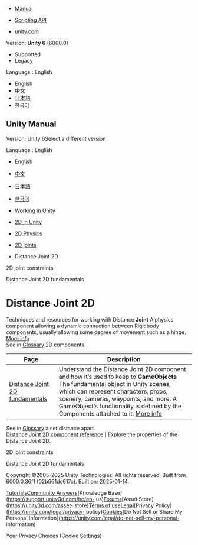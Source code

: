 [](https://docs.unity3d.com)

  * [Manual](../Manual/index.html)
  * [Scripting API](../ScriptReference/index.html)

  * [unity.com](https://unity.com/)

Version: **Unity 6** (6000.0)

  * Supported
  * Legacy

Language : English

  * [English](/Manual/2d-physics/joints/distance-joint-2d-landing.html)
  * [中文](/cn/current/Manual/2d-physics/joints/distance-joint-2d-landing.html)
  * [日本語](/ja/current/Manual/2d-physics/joints/distance-joint-2d-landing.html)
  * [한국어](/kr/current/Manual/2d-physics/joints/distance-joint-2d-landing.html)

[](https://docs.unity3d.com)

## Unity Manual

Version: Unity 6Select a different version

Language : English

  * [English](/Manual/2d-physics/joints/distance-joint-2d-landing.html)
  * [中文](/cn/current/Manual/2d-physics/joints/distance-joint-2d-landing.html)
  * [日本語](/ja/current/Manual/2d-physics/joints/distance-joint-2d-landing.html)
  * [한국어](/kr/current/Manual/2d-physics/joints/distance-joint-2d-landing.html)

  * [Working in Unity](../../working-in-unity.html)
  * [2D in Unity](../../Unity2D.html)
  * [2D Physics](../../2d-physics/2d-physics.html)
  * [2D joints](../../2d-physics/joints/2d-joints-landing.html)
  * Distance Joint 2D

[](../../2d-physics/joints/2d-joint-constraints.html)

2D joint constraints

[](../../2d-physics/joints/distance-joint-2d-fundamentals.html)

Distance Joint 2D fundamentals

# Distance Joint 2D

Techniques and resources for working with Distance **Joint** A physics
component allowing a dynamic connection between Rigidbody components, usually
allowing some degree of movement such as a hinge. [More
info](../../Joints.html)  
See in [Glossary](../../Glossary.html#joint) 2D components.

**Page** | **Description**  
---|---  
[Distance Joint 2D fundamentals](distance-joint-2d-fundamentals.html) | Understand the Distance Joint 2D component and how it’s used to keep to **GameObjects** The fundamental object in Unity scenes, which can represent characters, props, scenery, cameras, waypoints, and more. A GameObject’s functionality is defined by the Components attached to it. [More info](../../class-GameObject.html)  
See in [Glossary](../../Glossary.html#GameObject) a set distance apart.  
[Distance Joint 2D component reference](distance-joint-2d-reference.html) | Explore the properties of the Distance Joint 2D.  
  
[](../../2d-physics/joints/2d-joint-constraints.html)

2D joint constraints

[](../../2d-physics/joints/distance-joint-2d-fundamentals.html)

Distance Joint 2D fundamentals

Copyright ©2005-2025 Unity Technologies. All rights reserved. Built from
6000.0.36f1 (02b661dc617c). Built on: 2025-01-14.

[Tutorials](https://learn.unity.com/)[Community
Answers](https://answers.unity3d.com)[Knowledge
Base](https://support.unity3d.com/hc/en-
us)[Forums](https://forum.unity3d.com)[Asset Store](https://unity3d.com/asset-
store)[Terms of
use](https://docs.unity3d.com/Manual/TermsOfUse.html)[Legal](https://unity.com/legal)[Privacy
Policy](https://unity.com/legal/privacy-
policy)[Cookies](https://unity.com/legal/cookie-policy)[Do Not Sell or Share
My Personal Information](https://unity.com/legal/do-not-sell-my-personal-
information)

[Your Privacy Choices (Cookie Settings)](javascript:void\(0\);)

